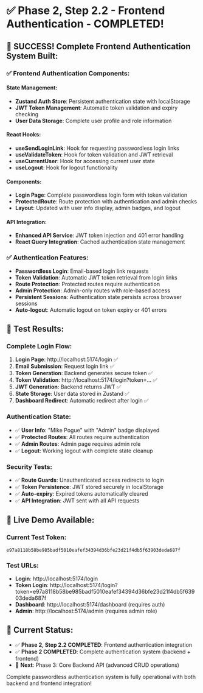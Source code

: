 # ✅ Phase 2, Step 2.2 - Frontend Authentication - COMPLETED!

## 🎉 SUCCESS! Complete Frontend Authentication System Built:

### ✅ **Frontend Authentication Components**:

#### State Management:
- **Zustand Auth Store**: Persistent authentication state with localStorage
- **JWT Token Management**: Automatic token validation and expiry checking
- **User Data Storage**: Complete user profile and role information

#### React Hooks:
- **useSendLoginLink**: Hook for requesting passwordless login links
- **useValidateToken**: Hook for token validation and JWT retrieval
- **useCurrentUser**: Hook for accessing current user state
- **useLogout**: Hook for logout functionality

#### Components:
- **Login Page**: Complete passwordless login form with token validation
- **ProtectedRoute**: Route protection with authentication and admin checks
- **Layout**: Updated with user info display, admin badges, and logout

#### API Integration:
- **Enhanced API Service**: JWT token injection and 401 error handling
- **React Query Integration**: Cached authentication state management

### ✅ **Authentication Features**:
- **Passwordless Login**: Email-based login link requests
- **Token Validation**: Automatic JWT token retrieval from login links
- **Route Protection**: Protected routes require authentication
- **Admin Protection**: Admin-only routes with role-based access
- **Persistent Sessions**: Authentication state persists across browser sessions
- **Auto-logout**: Automatic logout on token expiry or 401 errors

## 🧪 **Test Results**:

### Complete Login Flow:
1. **Login Page**: http://localhost:5174/login ✅
2. **Email Submission**: Request login link ✅
3. **Token Generation**: Backend generates secure token ✅
4. **Token Validation**: http://localhost:5174/login?token=... ✅
5. **JWT Generation**: Backend returns JWT ✅
6. **State Storage**: User data stored in Zustand ✅
7. **Dashboard Redirect**: Automatic redirect after login ✅

### Authentication State:
- ✅ **User Info**: "Mike Pogue" with "Admin" badge displayed
- ✅ **Protected Routes**: All routes require authentication
- ✅ **Admin Routes**: Admin page requires admin role
- ✅ **Logout**: Working logout with complete state cleanup

### Security Tests:
- ✅ **Route Guards**: Unauthenticated access redirects to login
- ✅ **Token Persistence**: JWT stored securely in localStorage
- ✅ **Auto-expiry**: Expired tokens automatically cleared
- ✅ **API Integration**: JWT sent with all API requests

## 🔧 **Live Demo Available**:

### Current Test Token:
```
e97a8118b58be985badf5010eafef34394d36bfe23d21f4db5f63903deda687f
```

### Test URLs:
- **Login**: http://localhost:5174/login
- **Token Login**: http://localhost:5174/login?token=e97a8118b58be985badf5010eafef34394d36bfe23d21f4db5f63903deda687f
- **Dashboard**: http://localhost:5174/dashboard (requires auth)
- **Admin**: http://localhost:5174/admin (requires admin role)

## 🎯 **Current Status**:
- ✅ **Phase 2, Step 2.2 COMPLETED**: Frontend authentication integration
- ✅ **Phase 2 COMPLETED**: Complete authentication system (backend + frontend)
- 🔄 **Next**: Phase 3: Core Backend API (advanced CRUD operations)

Complete passwordless authentication system is fully operational with both backend and frontend integration!
